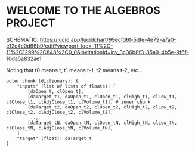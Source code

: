 <h1>WELCOME TO THE ALGEBROS PROJECT</h1>

SCHEMATIC: https://lucid.app/lucidchart/99ecfd6f-5dfe-4e79-a7a0-e12c4c0d66b9/edit?viewport_loc=-11%2C-11%2C1299%2C848%2C0_0&invitationId=inv_3c36b8f3-85a9-4b5e-9f6f-10da5a832ae1

Noting that t0 means t, t1 means t-1, t2 means t-2, etc...

```
outer chunk (dictionary): {
    "inputs" (list of lists of floats): [
        [daOpen_t, clOpen_t],
        [daTarget_t1, daOpen_t1, clOpen_t1, clHigh_t1, clLow_t1, clClose_t1, clAdjClose_t1, clVolume_t1], # inner chunk
        [daTarget_t2, daOpen_t2, clOpen_t2, clHigh_t2, clLow_t2, clClose_t2, clAdjClose_t2, clVolume_t2],
        ...,
        [daTarget_tN, daOpen_tN, clOpen_tN, clHigh_tN, clLow_tN, clClose_tN, clAdjClose_tN, clVolume_tN],
    ]
    "target" (float): daTarget_t
}
```
